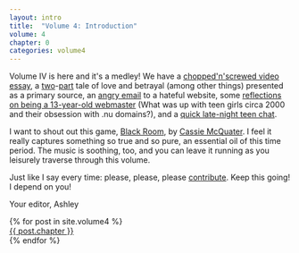 ```yaml
---
layout: intro
title:  "Volume 4: Introduction"
volume: 4
chapter: 0
categories: volume4
---
```


Volume IV is here and it's a medley! We have a [chopped'n'screwed video essay](/volume4/1.html), a [two](/volume4/2.html)-[part](/volume4/3.html) tale of love and betrayal (among other things) presented as a primary source, an [angry email](/volume4/4.html) to a hateful website, some [reflections on being a 13-year-old webmaster](/volume4/5.html) (What was up with teen girls circa 2000 and their obsession with .nu domains?), and a [quick late-night teen chat](/volume4/6.html).

I want to shout out this game, [Black Room](https://cass.itch.io/blackroom), by [Cassie McQuater](http://www.cassiemcquater.com/). I feel it really captures something so true and so pure, an essential oil of this time period. The music is soothing, too, and you can leave it running as you leisurely traverse through this volume.    

Just like I say every time: please, please, please [contribute](/cfp). Keep this going! I depend on you!  

Your editor, Ashley  

<div class="showcase center">
  {% for post in site.volume4 %}
    <div class="showcase-item"><a href="{{ post.url }}">{{ post.chapter }}</a></div>
  {% endfor %}
</div>